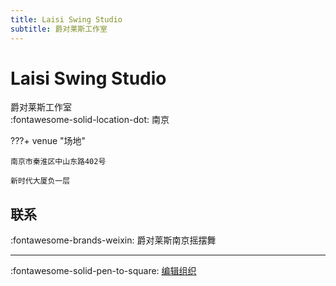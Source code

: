 ```yaml
---
title: Laisi Swing Studio
subtitle: 爵对莱斯工作室
---
```


# Laisi Swing Studio

爵对莱斯工作室  
:fontawesome-solid-location-dot: 南京  


???+ venue "场地"

    南京市秦淮区中山东路402号  
      
    新时代大厦负一层  

## 联系

:fontawesome-brands-weixin: 爵对莱斯南京摇摆舞  

---

:fontawesome-solid-pen-to-square: [编辑组织](https://github.com/swingdance/orgs/issues/new?assignees=&labels=update+org&projects=&template=03-update_entity.yml&title=Update%20Org%3A%20zh_CN%20%E2%80%A2%20Laisi%20Swing%20Studio&region=zh_CN&id=laisi-swing-studio&name=Laisi%20Swing%20Studio)
